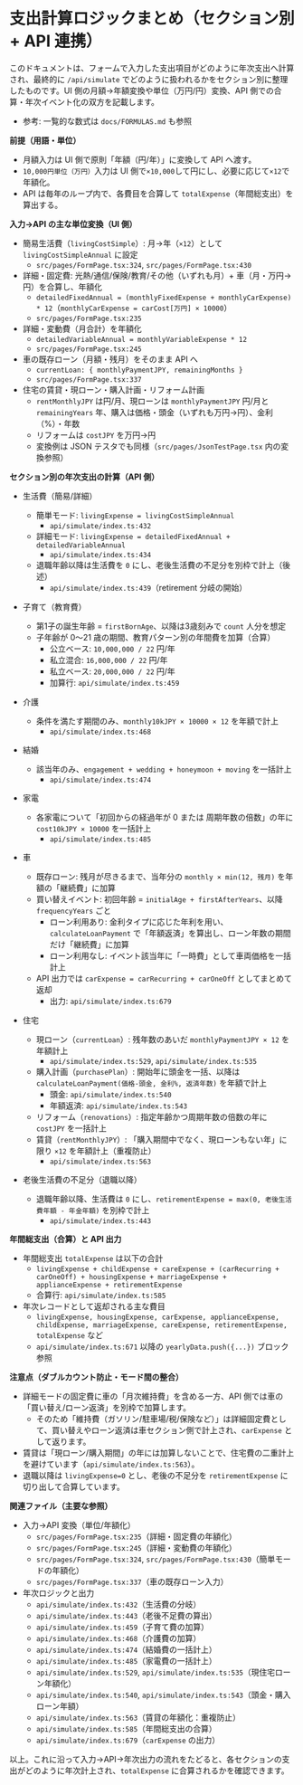 # 支出計算ロジックまとめ（セクション別 + API 連携）

このドキュメントは、フォームで入力した支出項目がどのように年次支出へ計算され、最終的に `/api/simulate` でどのように扱われるかをセクション別に整理したものです。UI 側の月額→年額変換や単位（万円/円）変換、API 側での合算・年次イベント化の双方を記載します。

- 参考: 一覧的な数式は `docs/FORMULAS.md` も参照


**前提（用語・単位）**
- 月額入力は UI 側で原則「年額（円/年）」に変換して API へ渡す。
- `10,000円単位（万円）`入力は UI 側で`×10,000`して円にし、必要に応じて`×12`で年額化。
- API は毎年のループ内で、各費目を合算して `totalExpense`（年間総支出）を算出する。


**入力→API の主な単位変換（UI 側）**
- 簡易生活費（`livingCostSimple`）: 月→年（`×12`）として `livingCostSimpleAnnual` に設定
  - `src/pages/FormPage.tsx:324`, `src/pages/FormPage.tsx:430`
- 詳細・固定費: 光熱/通信/保険/教育/その他（いずれも月）+ 車（月・万円→円）を合算し、年額化
  - `detailedFixedAnnual = (monthlyFixedExpense + monthlyCarExpense) * 12`（`monthlyCarExpense = carCost[万円] × 10000`）
  - `src/pages/FormPage.tsx:235`
- 詳細・変動費（月合計）を年額化
  - `detailedVariableAnnual = monthlyVariableExpense * 12`
  - `src/pages/FormPage.tsx:245`
- 車の既存ローン（月額・残月）をそのまま API へ
  - `currentLoan: { monthlyPaymentJPY, remainingMonths }`
  - `src/pages/FormPage.tsx:337`
- 住宅の賃貸・現ローン・購入計画・リフォーム計画
  - `rentMonthlyJPY` は円/月、現ローンは `monthlyPaymentJPY` 円/月と `remainingYears` 年、購入は価格・頭金（いずれも万円→円）、金利（%）・年数
  - リフォームは `costJPY` を万円→円
  - 変換例は JSON テスタでも同様（`src/pages/JsonTestPage.tsx` 内の変換参照）


**セクション別の年次支出の計算（API 側）**

- 生活費（簡易/詳細）
  - 簡単モード: `livingExpense = livingCostSimpleAnnual`
    - `api/simulate/index.ts:432`
  - 詳細モード: `livingExpense = detailedFixedAnnual + detailedVariableAnnual`
    - `api/simulate/index.ts:434`
  - 退職年齢以降は生活費を `0` にし、老後生活費の不足分を別枠で計上（後述）
    - `api/simulate/index.ts:439`（retirement 分岐の開始）

- 子育て（教育費）
  - 第1子の誕生年齢 = `firstBornAge`、以降は3歳刻みで `count` 人分を想定
  - 子年齢が 0〜21 歳の期間、教育パターン別の年間費を加算（合算）
    - 公立ベース: `10,000,000 / 22` 円/年
    - 私立混合:   `16,000,000 / 22` 円/年
    - 私立ベース: `20,000,000 / 22` 円/年
    - 加算行: `api/simulate/index.ts:459`

- 介護
  - 条件を満たす期間のみ、`monthly10kJPY × 10000 × 12` を年額で計上
    - `api/simulate/index.ts:468`

- 結婚
  - 該当年のみ、`engagement + wedding + honeymoon + moving` を一括計上
    - `api/simulate/index.ts:474`

- 家電
  - 各家電について「初回からの経過年が 0 または 周期年数の倍数」の年に `cost10kJPY × 10000` を一括計上
    - `api/simulate/index.ts:485`

- 車
  - 既存ローン: 残月が尽きるまで、当年分の `monthly × min(12, 残月)` を年額の「継続費」に加算
  - 買い替えイベント: 初回年齢 = `initialAge + firstAfterYears`、以降 `frequencyYears` ごと
    - ローン利用あり: 金利タイプに応じた年利を用い、`calculateLoanPayment` で「年額返済」を算出し、ローン年数の期間だけ「継続費」に加算
    - ローン利用なし: イベント該当年に「一時費」として車両価格を一括計上
  - API 出力では `carExpense = carRecurring + carOneOff` としてまとめて返却
    - 出力: `api/simulate/index.ts:679`

- 住宅
  - 現ローン（`currentLoan`）: 残年数のあいだ `monthlyPaymentJPY × 12` を年額計上
    - `api/simulate/index.ts:529`, `api/simulate/index.ts:535`
  - 購入計画（`purchasePlan`）: 開始年に頭金を一括、以降は `calculateLoanPayment(価格-頭金, 金利%, 返済年数)` を年額で計上
    - 頭金: `api/simulate/index.ts:540`
    - 年額返済: `api/simulate/index.ts:543`
  - リフォーム（`renovations`）: 指定年齢かつ周期年数の倍数の年に `costJPY` を一括計上
  - 賃貸（`rentMonthlyJPY`）: 「購入期間中でなく、現ローンもない年」に限り `×12` を年額計上（重複防止）
    - `api/simulate/index.ts:563`

- 老後生活費の不足分（退職以降）
  - 退職年齢以降、生活費は `0` にし、`retirementExpense = max(0, 老後生活費年額 - 年金年額)` を別枠で計上
    - `api/simulate/index.ts:443`


**年間総支出（合算）と API 出力**
- 年間総支出 `totalExpense` は以下の合計
  - `livingExpense + childExpense + careExpense + (carRecurring + carOneOff) + housingExpense + marriageExpense + applianceExpense + retirementExpense`
  - 合算行: `api/simulate/index.ts:585`
- 年次レコードとして返却される主な費目
  - `livingExpense, housingExpense, carExpense, applianceExpense, childExpense, marriageExpense, careExpense, retirementExpense, totalExpense` など
  - `api/simulate/index.ts:671` 以降の `yearlyData.push({...})` ブロック参照


**注意点（ダブルカウント防止・モード間の整合）**
- 詳細モードの固定費に車の「月次維持費」を含める一方、API 側では車の「買い替え/ローン返済」を別枠で加算します。
  - そのため「維持費（ガソリン/駐車場/税/保険など）」は詳細固定費として、買い替えやローン返済は車セクション側で計上され、`carExpense` として返ります。
- 賃貸は「現ローン/購入期間」の年には加算しないことで、住宅費の二重計上を避けています（`api/simulate/index.ts:563`）。
- 退職以降は `livingExpense=0` とし、老後の不足分を `retirementExpense` に切り出して合算しています。


**関連ファイル（主要な参照）**
- 入力→API 変換（単位/年額化）
  - `src/pages/FormPage.tsx:235`（詳細・固定費の年額化）
  - `src/pages/FormPage.tsx:245`（詳細・変動費の年額化）
  - `src/pages/FormPage.tsx:324`, `src/pages/FormPage.tsx:430`（簡単モードの年額化）
  - `src/pages/FormPage.tsx:337`（車の既存ローン入力）
- 年次ロジックと出力
  - `api/simulate/index.ts:432`（生活費の分岐）
  - `api/simulate/index.ts:443`（老後不足費の算出）
  - `api/simulate/index.ts:459`（子育て費の加算）
  - `api/simulate/index.ts:468`（介護費の加算）
  - `api/simulate/index.ts:474`（結婚費の一括計上）
  - `api/simulate/index.ts:485`（家電費の一括計上）
  - `api/simulate/index.ts:529`, `api/simulate/index.ts:535`（現住宅ローン年額化）
  - `api/simulate/index.ts:540`, `api/simulate/index.ts:543`（頭金・購入ローン年額）
  - `api/simulate/index.ts:563`（賃貸の年額化：重複防止）
  - `api/simulate/index.ts:585`（年間総支出の合算）
  - `api/simulate/index.ts:679`（`carExpense` の出力）


以上。これに沿って入力→API→年次出力の流れをたどると、各セクションの支出がどのように年次計上され、`totalExpense` に合算されるかを確認できます。

